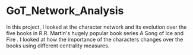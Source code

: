 # GoT_Network_Analysis
In this project, I looked at the character  network and its evolution over the five books in R.R. Martin's hugely popular book series A Song of Ice and Fire . I  looked at how the importance of the characters changes over the books using different centrality measures.

